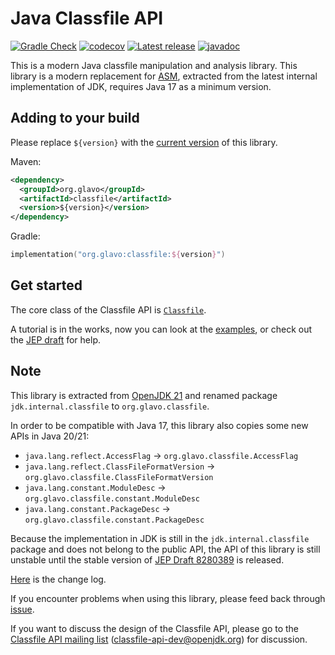 # Java Classfile API

[![Gradle Check](https://github.com/Glavo/classfile/actions/workflows/check.yml/badge.svg)](https://github.com/Glavo/classfile/actions/workflows/check.yml)
[![codecov](https://codecov.io/gh/Glavo/classfile/branch/main/graph/badge.svg?token=O9EUO58YKZ)](https://codecov.io/gh/Glavo/classfile)
[![Latest release](https://img.shields.io/maven-central/v/org.glavo/classfile)](https://github.com/Glavo/classfile/releases/latest)
[![javadoc](https://javadoc.io/badge2/org.glavo/classfile/javadoc.svg)](https://javadoc.io/doc/org.glavo/classfile)

This is a modern Java classfile manipulation and analysis library.
This library is a modern replacement for [ASM](https://asm.ow2.io/), extracted from the latest internal implementation of JDK,
requires Java 17 as a minimum version.

## Adding to your build

Please replace `${version}` with the [current version](https://github.com/Glavo/classfile/releases) of this library.

Maven:
```xml
<dependency>
  <groupId>org.glavo</groupId>
  <artifactId>classfile</artifactId>
  <version>${version}</version>
</dependency>
```

Gradle:
```kotlin
implementation("org.glavo:classfile:${version}")
```

## Get started

The core class of the Classfile API is [`Classfile`](src/main/java/org/glavo/classfile/Classfile.java).

A tutorial is in the works, now you can look at the [examples](src/examples/java), or check out the [JEP draft](https://openjdk.org/jeps/8280389) for help.

## Note

This library is extracted from [OpenJDK 21](https://github.com/openjdk/jdk/commit/4655b790d0b39b4ddabde78d7b3eed196b1152ed)
and renamed package `jdk.internal.classfile` to `org.glavo.classfile`.

In order to be compatible with Java 17, this library also copies some new APIs in Java 20/21:

* `java.lang.reflect.AccessFlag` -> `org.glavo.classfile.AccessFlag`
* `java.lang.reflect.ClassFileFormatVersion` -> `org.glavo.classfile.ClassFileFormatVersion`
* `java.lang.constant.ModuleDesc` -> `org.glavo.classfile.constant.ModuleDesc`
* `java.lang.constant.PackageDesc` -> `org.glavo.classfile.constant.PackageDesc`

Because the implementation in JDK is still in the `jdk.internal.classfile`
package and does not belong to the public API, the API of this library is still unstable
until the stable version of [JEP Draft 8280389](https://openjdk.org/jeps/8280389) is released.

[Here](CHANGELOG.md) is the change log.  

If you encounter problems when using this library, please feed back through [issue](https://github.com/Glavo/classfile/issues).

If you want to discuss the design of the Classfile API, please go to the [Classfile API mailing list](https://mail.openjdk.org/mailman/listinfo/classfile-api-dev) (classfile-api-dev@openjdk.org) for discussion.
